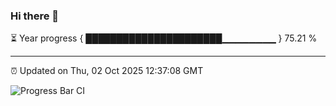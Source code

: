 ### Hi there 👋

⏳ Year progress { ██████████████████████▁▁▁▁▁▁▁▁ } 75.21 %

---

⏰ Updated on Thu, 02 Oct 2025 12:37:08 GMT

![Progress Bar CI](https://github.com/liununu/liununu/workflows/Progress%20Bar%20CI/badge.svg)
